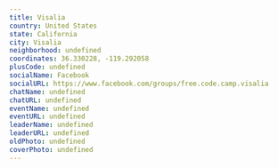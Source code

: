 ```yaml
---
title: Visalia
country: United States
state: California
city: Visalia
neighborhood: undefined
coordinates: 36.330228, -119.292058
plusCode: undefined
socialName: Facebook
socialURL: https://www.facebook.com/groups/free.code.camp.visalia
chatName: undefined
chatURL: undefined
eventName: undefined
eventURL: undefined
leaderName: undefined
leaderURL: undefined
oldPhoto: undefined
coverPhoto: undefined
---
```

